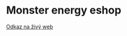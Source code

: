 # Monster energy eshop

[Odkaz na živý web](https://pslib-cz.github.io/2024-p2b-web-projekt-blesik/)